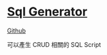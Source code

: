 # [Sql Generator](https://plugins.jetbrains.com/plugin/7440-sql-generator)

[Github](https://github.com/yseasony/idea-sql-generator-tool)

可以產生 CRUD 相關的 SQL Script
